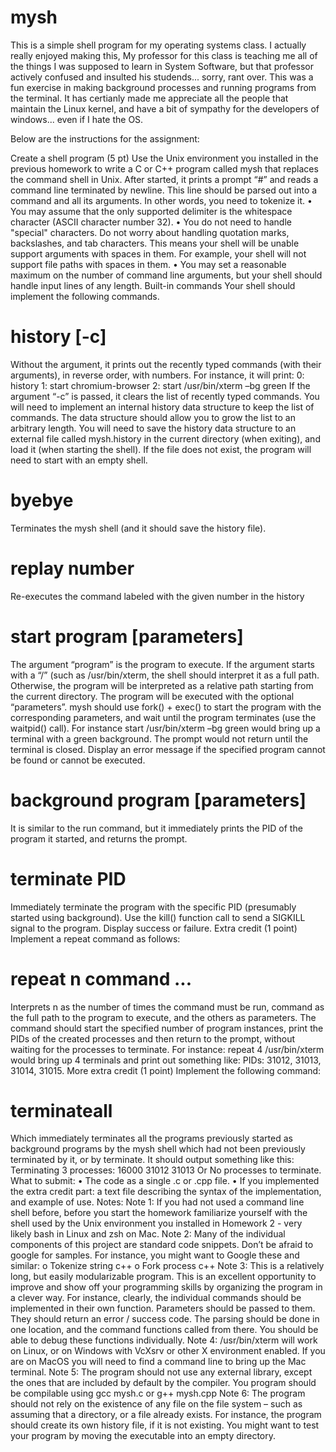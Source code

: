 # mysh

This is a simple shell program for my operating systems class.
I actually really enjoyed making this, My professor for this class
is teaching me all of the things I was supposed to learn in System
Software, but that professor actively confused and insulted his 
studends... sorry, rant over.  This was a fun exercise in making 
background processes and running programs from the terminal.  It
has certianly made me appreciate all the people that maintain 
the Linux kernel, and have a bit of sympathy for the developers of 
windows... even if I hate the OS.












Below are the instructions for the assignment:


Create a shell program (5 pt)
Use the Unix environment you installed in the previous homework to write a C or C++
program called mysh that replaces the command shell in Unix. After started, it prints a
prompt “#” and reads a command line terminated by newline. This line should be
parsed out into a command and all its arguments. In other words, you need to tokenize
it.
• You may assume that the only supported delimiter is the whitespace character
(ASCII character number 32).
• You do not need to handle "special" characters. Do not worry about handling
quotation marks, backslashes, and tab characters. This means your shell will be
unable support arguments with spaces in them. For example, your shell will not
support file paths with spaces in them.
• You may set a reasonable maximum on the number of command line arguments,
but your shell should handle input lines of any length.
Built-in commands
Your shell should implement the following commands.
# history [-c]
Without the argument, it prints out the recently typed commands (with their
arguments), in reverse order, with numbers. For instance, it will print:
0: history
1: start chromium-browser
2: start /usr/bin/xterm –bg green
If the argument “-c” is passed, it clears the list of recently typed commands. You will
need to implement an internal history data structure to keep the list of commands. The
data structure should allow you to grow the list to an arbitrary length.
You will need to save the history data structure to an external file called mysh.history in
the current directory (when exiting), and load it (when starting the shell). If the file does
not exist, the program will need to start with an empty shell.
# byebye
Terminates the mysh shell (and it should save the history file).
# replay number
Re-executes the command labeled with the given number in the history
# start program [parameters]
The argument “program” is the program to execute. If the argument starts with a “/”
(such as /usr/bin/xterm, the shell should interpret it as a full path. Otherwise, the
program will be interpreted as a relative path starting from the current directory.
The program will be executed with the optional “parameters”. mysh should use fork() +
exec() to start the program with the corresponding parameters, and wait until the
program terminates (use the waitpid() call).
For instance
start /usr/bin/xterm –bg green
would bring up a terminal with a green background. The prompt would not return until
the terminal is closed.
Display an error message if the specified program cannot be found or cannot be
executed.
# background program [parameters]
It is similar to the run command, but it immediately prints the PID of the program it
started, and returns the prompt.
# terminate PID
Immediately terminate the program with the specific PID (presumably started using
background). Use the kill() function call to send a SIGKILL signal to the program. Display
success or failure.
Extra credit (1 point)
Implement a repeat command as follows:
# repeat n command ...
Interprets n as the number of times the command must be run, command as the full
path to the program to execute, and the others as parameters. The command should
start the specified number of program instances, print the PIDs of the created processes
and then return to the prompt, without waiting for the processes to terminate. For
instance:
repeat 4 /usr/bin/xterm
would bring up 4 terminals and print out something like:
PIDs: 31012, 31013, 31014, 31015.
More extra credit (1 point)
Implement the following command:
# terminateall
Which immediately terminates all the programs previously started as background
programs by the mysh shell which had not been previously terminated by it, or by
terminate. It should output something like this:
Terminating 3 processes: 16000 31012 31013
Or
No processes to terminate.
What to submit:
• The code as a single .c or .cpp file.
• If you implemented the extra credit part: a text file describing the syntax of the
implementation, and example of use.
Notes:
Note 1: If you had not used a command line shell before, before you start the
homework familiarize yourself with the shell used by the Unix environment you installed
in Homework 2 - very likely bash in Linux and zsh on Mac.
Note 2: Many of the individual components of this project are standard code snippets.
Don’t be afraid to google for samples. For instance, you might want to Google these and
similar:
o Tokenize string c++
o Fork process c++
Note 3: This is a relatively long, but easily modularizable program. This is an excellent
opportunity to improve and show off your programming skills by organizing the program
in a clever way. For instance, clearly, the individual commands should be implemented
in their own function. Parameters should be passed to them. They should return an
error / success code. The parsing should be done in one location, and the command
functions called from there.
You should be able to debug these functions individually.
Note 4:
/usr/bin/xterm will work on Linux, or on Windows with VcXsrv or other X environment
enabled. If you are on MacOS you will need to find a command line to bring up the Mac
terminal.
Note 5:
The program should not use any external library, except the ones that are included by
default by the compiler. You program should be compilable using
gcc mysh.c
or
g++ mysh.cpp
Note 6:
The program should not rely on the existence of any file on the file system – such as
assuming that a directory, or a file already exists. For instance, the program should
create its own history file, if it is not existing.
You might want to test your program by moving the executable into an empty directory.
